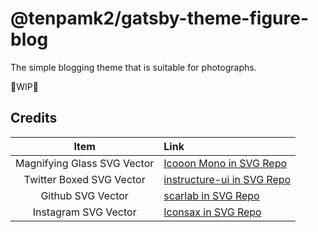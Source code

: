 # @tenpamk2/gatsby-theme-figure-blog

The simple blogging theme that is suitable for photographs.

🚧WIP🚧

## Credits

|            Item             | Link                                                                           |
| :-------------------------: | :----------------------------------------------------------------------------- |
| Magnifying Glass SVG Vector | [Icooon Mono in SVG Repo](https://www.svgrepo.com/svg/479944/magnifying-glass) |
|  Twitter Boxed SVG Vector   | [instructure-ui in SVG Repo](https://www.svgrepo.com/svg/501411/twitter-boxed) |
|      Github SVG Vector      | [scarlab in SVG Repo](https://www.svgrepo.com/svg/508076/github)               |
|    Instagram SVG Vector     | [Iconsax in SVG Repo](https://www.svgrepo.com/svg/497210/instagram)            |
